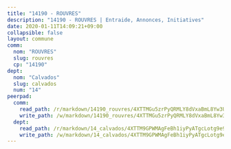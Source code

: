 ```yaml
---
title: "14190 - ROUVRES"
description: "14190 - ROUVRES | Entraide, Annonces, Initiatives"
date: 2020-01-11T14:09:21+09:00
collapsible: false
layout: commune
comm:
  nom: "ROUVRES"
  slug: rouvres
  cp: "14190"
dept:
  nom: "Calvados"
  slug: calvados
  num: "14"
peerpad:
  comm:
    read_path: /r/markdown/14190_rouvres/4XTTMGu5zrPyQRMLY8dVxaBmL8Yw3Uwfj42qvzKm9Q6xrHFnQ
    write_path: /w/markdown/14190_rouvres/4XTTMGu5zrPyQRMLY8dVxaBmL8Yw3Uwfj42qvzKm9Q6xrHFnQ-K3TgTvprpLRgqaDoiGV7iRoTSBdLpBjcopQVnYCqEGGF9xY63Np24qDDoxvz8Yx9magcXMfsRKvQmQsxuYvfnZRPEwJkj1TupavJ3rtyW4z4ycqBsRiGiqBmxmDZaGoRzitGthSY
  dept:
    read_path: /r/markdown/14_calvados/4XTTM9GPWMAgFeBh1iyPyATgcLotg9e9APJpQBEyY3RZiUwJ6
    write_path: /w/markdown/14_calvados/4XTTM9GPWMAgFeBh1iyPyATgcLotg9e9APJpQBEyY3RZiUwJ6-K3TgUXWJAT2cYJ9ZstQphkkm2za8um5GwwXsivqaDFTgbhMDcHaRXnT3h69szAqCyvWcFfDim5fkwc6CXdUtyvPpirbD1TPAb6xCxpPN6dR3zzDRe29YehQYbhZdjvZYkgztJYvi
---
```


